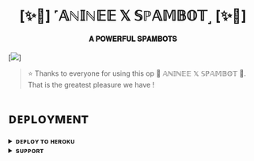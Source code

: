<h1 align="center"><b>[✨🥀] ˹𝔸ℕ𝕀ℕ𝔼𝔼 𝕏 𝕊ℙ𝔸𝕄𝔹𝕆𝕋˼ [✨🥀]</b></h1>

<h4 align="center"> 𝐀 𝐏𝐎𝐖𝐄𝐑𝐅𝐔𝐋 𝐒𝐏𝐀𝐌𝐁𝐎𝐓𝐒</h4>

[<img src="https://telegra.ph/file/7b23e31e05a689b217552.jpg"/>]

> ⭐️ Thanks to everyone for using this op 🥀 𝔸ℕ𝕀ℕ𝔼𝔼 𝕏 𝕊ℙ𝔸𝕄𝔹𝕆𝕋 🥀. That is the greatest pleasure we have !


# ᴅᴇᴘʟᴏʏᴍᴇɴᴛ


<details>
<summary><b>ᴅᴇᴘʟᴏʏ ᴛᴏ ʜᴇʀᴏᴋᴜ</b></summary>
<br>

[![Deploy](https://www.herokucdn.com/deploy/button.svg)](https://dashboard.heroku.com/new?template=https://github.com/NOBITAAYA/Chalcogen-x-spam.git)

</details>


<details>
<summary><b>sᴜᴘᴘᴏʀᴛ</b></summary>
<br>

<a href="https://t.me/MRITYUY"><img src="https://img.shields.io/badge/Join-Telegram%20Channel-red.svg?logo=Telegram"></a>

</details>
